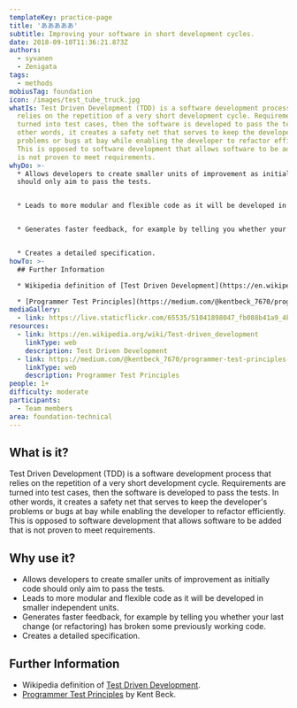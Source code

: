 ```yaml
---
templateKey: practice-page
title: 'あああああ'
subtitle: Improving your software in short development cycles.
date: 2018-09-10T11:36:21.873Z
authors:
  - syvanen
  - Zenigata
tags:
  - methods
mobiusTag: foundation
icon: /images/test_tube_truck.jpg
whatIs: Test Driven Development (TDD) is a software development process that
  relies on the repetition of a very short development cycle. Requirements are
  turned into test cases, then the software is developed to pass the tests. In
  other words, it creates a safety net that serves to keep the developer's
  problems or bugs at bay while enabling the developer to refactor efficiently.
  This is opposed to software development that allows software to be added that
  is not proven to meet requirements.
whyDo: >-
  * Allows developers to create smaller units of improvement as initially code
  should only aim to pass the tests.


  * Leads to more modular and flexible code as it will be developed in smaller independent units.


  * Generates faster feedback, for example by telling you whether your last change (or refactoring) has broken some previously working code.


  * Creates a detailed specification.
howTo: >-
  ## Further Information

  * Wikipedia definition of [Test Driven Development](https://en.wikipedia.org/wiki/Test-driven_development).

  * [Programmer Test Principles](https://medium.com/@kentbeck_7670/programmer-test-principles-d01c064d7934) by Kent Beck.
mediaGallery:
  - link: https://live.staticflickr.com/65535/51041898047_fb088b41a9_4k.jpg
resources:
  - link: https://en.wikipedia.org/wiki/Test-driven_development
    linkType: web
    description: Test Driven Development
  - link: https://medium.com/@kentbeck_7670/programmer-test-principles-d01c064d7934
    linkType: web
    description: Programmer Test Principles
people: 1+
difficulty: moderate
participants:
  - Team members
area: foundation-technical
---
```

## What is it?

Test Driven Development (TDD) is a software development process that relies on the repetition of a very short development cycle. Requirements are turned into test cases, then the software is developed to pass the tests. In other words, it creates a safety net that serves to keep the developer's problems or bugs at bay while enabling the developer to refactor efficiently. This is opposed to software development that allows software to be added that is not proven to meet requirements.

## Why use it?

- Allows developers to create smaller units of improvement as initially code should only aim to pass the tests.
- Leads to more modular and flexible code as it will be developed in smaller independent units.
- Generates faster feedback, for example by telling you whether your last change (or refactoring) has broken some previously working code.
- Creates a detailed specification.

## Further Information

- Wikipedia definition of [Test Driven Development](https://en.wikipedia.org/wiki/Test-driven_development).
- [Programmer Test Principles](https://medium.com/@kentbeck_7670/programmer-test-principles-d01c064d7934) by Kent Beck.

